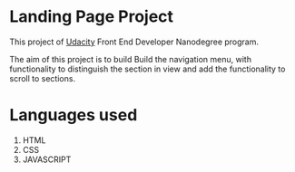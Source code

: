 #  Landing Page Project
This project of [Udacity](https://www.udacity.com/) Front End Developer Nanodegree program. 

The aim of this project is to build Build the navigation menu, with functionality to distinguish the section in view and add the functionality to scroll to sections.


#  Languages used
1. HTML
2. CSS
3. JAVASCRIPT
